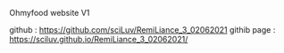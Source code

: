 Ohmyfood website V1

github : https://github.com/sciLuv/RemiLiance_3_02062021
githib page : https://sciluv.github.io/RemiLiance_3_02062021/
